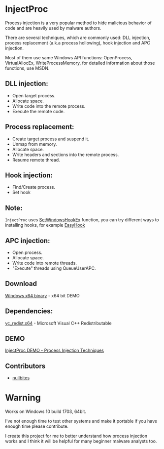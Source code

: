 # InjectProc

Process injection is a very popular method to hide malicious behavior of code and are heavily used by malware authors.

There are several techniques, which are commonly used:
DLL injection, process replacement (a.k.a process hollowing), hook injection and APC injection.

Most of them use same Windows API functions: 
OpenProcess, VirtualAllocEx, WriteProcessMemory, for detailed information about those functions, use MSDN.

## DLL injection:
* Open target process.
* Allocate space.
* Write code into the remote process.
* Execute the remote code.

## Process replacement:
* Create target process and suspend it.
* Unmap from memory.
* Allocate space.
* Write headers and sections into the remote process.
* Resume remote thread.

## Hook injection:
* Find/Create process.
* Set hook
## Note: 
`InjectProc` uses [SetWindowsHookEx](https://msdn.microsoft.com/en-us/library/windows/desktop/ms644990(v=vs.85).aspx) function, you can try different ways to installing hooks, for example [EasyHook](http://easyhook.github.io/tutorials/nativeremotehook.html)

## APC injection:
* Open process.
* Allocate space.
* Write code into remote threads.
* "Execute" threads using QueueUserAPC.

## Download
[Windows x64 binary](https://github.com/secrary/InjectProc/releases) - x64 bit DEMO
## Dependencies: 
[vc_redist.x64](https://support.microsoft.com/en-us/help/2977003/the-latest-supported-visual-c-downloads) - Microsoft Visual C++ Redistributable
## DEMO
[InjectProc DEMO - Process Injection Techniques](https://www.youtube.com/watch?v=hLPDq9nSHMw)

## Contributors
- [nullbites](https://github.com/nullbites)

# Warning
Works on Windows 10 build 1703, 64bit.

I've not enough time to test other systems and make it portable if you have enough time please contribute.

I create this project for me to better understand how process injection works and 
I think it will be helpful for many beginner malware analysts too. 
